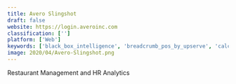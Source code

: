 ```yaml
---
title: Avero Slingshot
draft: false 
website: https://login.averoinc.com
classification: ['']
platform: ['Web']
keywords: ['black_box_intelligence', 'breadcrumb_pos_by_upserve', 'calcueasy', 'delaget', 'fobesoft', 'hotschedules', 'mirus_enterprise', 'ncr_aloha_pos', 'oracle_human_resources_analytics', 'orginsight', 'peachworks', 'piik', 'smart_restaurant_software', 'smartlynx', 'suitecommerce', 'tabsquare', 'touchsuite_restaurant', 'venga_dine', 'visier', 'zip_pos_dashboard', 'talentreef']
image: 2020/04/Avero-Slingshot.png
---
```

Restaurant Management and HR Analytics
